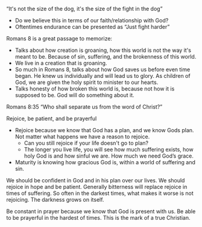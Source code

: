 
“It's not the size of the dog, it's the size of the fight in the dog”

- Do we believe this in terms of our faith/relationship with God?
- Oftentimes endurance can be presented as “Just fight harder”

Romans 8 is a great passage to memorize:

- Talks about how creation is groaning, how this world is not the way it's meant to be. Because of sin, suffering, and the brokenness of this world.
- We live in a creation that is groaning.
- So much in Romans 8, talks about how God saves us before even time began. He knew us individually and will lead us to glory. As children of God, we are given the holy spirit to minister to our hearts.
- Talks honesty of how broken this world is, because not how it is supposed to be. God will do something about it.

Romans 8:35 “Who shall separate us from the word of Christ?”

Rejoice, be patient, and be prayerful

- Rejoice because we know that God has a plan, and we know Gods plan. Not matter what happens we have a reason to rejoice.
    - Can you still rejoice if your life doesn't go to plan?
    - The longer you live life, you will see how much suffering exists, how holy God is and how sinful we are. How much we need God’s grace.
- Maturity is knowing how gracious God is, within a world of suffering and sin.

We should be confident in God and in his plan over our lives. We should rejoice in hope and be patient. Generally bitterness will replace rejoice in times of suffering. So often in the darkest times, what makes it worse is not rejoicing. The darkness grows on itself.

Be constant in prayer because we know that God is present with us. Be able to be prayerful in the hardest of times. This is the mark of a true Christian.